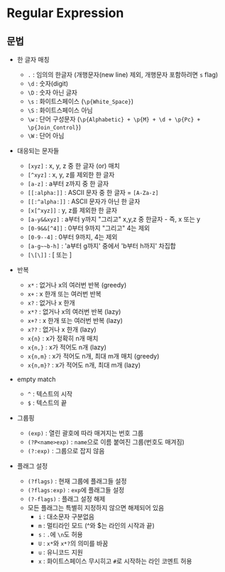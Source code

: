 # Regular Expression
## 문법
* 한 글자 매칭
  - `.` : 임의의 한글자 (개행문자(new line) 제외, 개행문자 포함하려면 `s` flag)
  - `\d` : 숫자(digit)
  - `\D` : 숫자 아닌 글자
  - `\s` : 화이트스페이스 (`\p{White_Space}`)
  - `\S` : 화이트스페이스 아님
  - `\w` : 단어 구성문자 (`\p{Alphabetic} + \p{M} + \d + \p{Pc} + \p{Join_Control}`)
  - `\W` : 단어 아님
* 대응되는 문자들
  - `[xyz]` : x, y, z 중 한 글자 (or) 매치
  - `[^xyz]` : x, y, z를 제외한 한 글자
  - `[a-z]` : a부터 z까지 중 한 글자
  - `[[:alpha:]]` : ASCII 문자 중 한 글자 = `[A-Za-z]`
  - `[[:^alpha:]]` : ASCII 문자가 아닌 한 글자
  - `[x[^xyz]]` : y, z를 제외한 한 글자
  - `[a-y&&xyz]` : a부터 y까지 "그리고" x,y,z 중 한글자 - 즉, x 또는 y
  - `[0-9&&[^4]]` : 0부터 9까지 "그리고" 4는 제외
  - `[0-9--4]` : 0부터 9까지, 4는 제외
  - `[a-g~~b-h]` : 'a부터 g까지' 중에서 'b부터 h까지' 차집합
  - `[\[\]]` : [ 또는 ]
* 반복
  - `x*` : 없거나 x의 여러번 반복 (greedy)
  - `x+` : x 한개 또는 여러번 반복
  - `x?` : 없거나 x 한개
  - `x*?` : 없거나 x의 여러번 반복 (lazy)
  - `x+?` : x 한개 또는 여러번 반복 (lazy)
  - `x??` : 없거나 x 한개 (lazy)
  - `x{n}` : x가 정확히 n개 매치
  - `x{n,}` : x가 적어도 n개 (lazy)
  - `x{n,m}` : x가 적어도 n개, 최대 m개 매치 (greedy)
  - `x{n,m}?` : x가 적어도 n개, 최대 m개 (lazy)
  

* empty match
  - `^` : 텍스트의 시작
  - `$` : 텍스트의 끝

* 그룹핑
  - `(exp)` : 열린 괄호에 따라 매겨지는 번호 그룹
  - `(?P<name>exp)` : `name`으로 이름 붙여진 그룹(번호도 매겨짐)
  - `(?:exp)` : 그룹으로 잡지 않음

* 플래그 설정
  - `(?flags)` : 현재 그룹에 플래그들 설정
  - `(?flags:exp)` : `exp`에 플래그들 설정
  - `(?-flags)` : 플래그 설정 해제
  - 모든 플래그는 특별히 지정하지 않으면 해제되어 있음
    - `i` : 대소문자 구분없음
    - `m` : 멀티라인 모드 (^와 $는 라인의 시작과 끝)
    - `s` : `.`에 `\n`도 허용
    - `U` : `x*`와 `x*?`의 의미를 바꿈
    - `u` : 유니코드 지원
    - `x` : 화이트스페이스 무시히고 `#`로 시작하는 라인 코멘트 허용
  
  